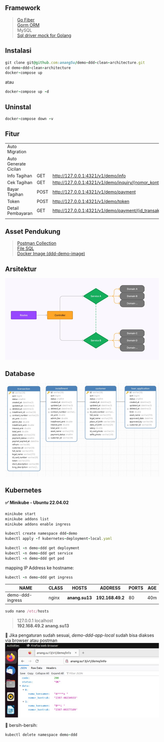 ## Framework

> [Go Fiber](https://docs.gofiber.io/)\
> [Gorm ORM](https://gorm.io/docs/)\
> MySQL\
> [Sql driver mock for Golang](https://github.com/DATA-DOG/go-sqlmock)

## Instalasi

```ruby
git clone git@github.com:anang5u/demo-ddd-clean-architecture.git
cd demo-ddd-clean-architecture
docker-compose up
```

atau

```ruby
docker-compose up -d
```

## Uninstal

```ruby
docker-compose down -v
```

## Fitur

|       | | |
| ----------- | ----------- |---|
| Auto Migration  | | |
| Auto Generate Cicilan | | |
| Info Tagihan | GET| http://127.0.0.1:4321/v1/demo/info |
| Cek Tagihan| GET| http://127.0.0.1:4321/v1/demo/inquiry/{nomor_kontrak} |
| Bayar Tagihan| POST| http://127.0.0.1:4321/v1/demo/payment |
| Token| POST| http://127.0.0.1:4321/v1/demo/token |
| Detail Pembayaran| GET| http://127.0.0.1:4321/v1/demo/payment/{id_transaksi} |
|       | | |

## Asset Pendukung

> [Postman Collection](assets/DDD-Demo.postman_collection.json)\
> [File SQL](assets/db_demo.sql)\
> [Docker Image (ddd-demo-image)](https://hub.docker.com/r/anangsu13/ddd-demo-image)

## Arsitektur
![arsitektur aplikasi](assets/diagram-architecture.jpg)

## Database
![design database](assets/Database-ER-Diagram.jpg)

## Kubernetes
#### :white_check_mark:  Minikube - Ubuntu 22.04.02
```ruby
minikube start
minikube addons list
minikube addons enable ingress
```

```ruby
kubectl create namespace ddd-demo
kubectl apply -f kubernetes-deployment-local.yaml
```

```ruby
kubectl -n demo-ddd get deployment
kubectl -n demo-ddd get service
kubectl -n demo-ddd get pod
```
mapping IP Address ke hostname:
```ruby
kubectl -n demo-ddd get ingress
```
| NAME | CLASS | HOSTS | ADDRESS | PORTS | AGE |
| ---- | ----- | ----- | ------- | ----- | --- |
| demo-ddd-ingress | nginx | **anang.su13** | **192.168.49.2** | 80 | 40m |

```ruby
sudo nano /etc/hosts
```
> 127.0.0.1        localhost\
> **192.168.49.2     anang.su13**

:rocket: Jika pengaturan sudah sesuai, *demo-ddd-app-local* sudah bisa diakses via browser atau postman
![demo-ddd-app-local-kubernetes](assets/demo-ddd-app-local-kubernetes.jpg)

:bathtub: bersih-bersih:
```ruby
kubectl delete namespace demo-ddd
```
